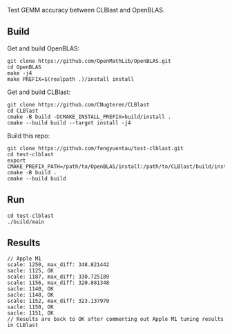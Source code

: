 Test GEMM accuracy between CLBlast and OpenBLAS.

## Build

Get and build OpenBLAS:

```
git clone https://github.com/OpenMathLib/OpenBLAS.git
cd OpenBLAS
make -j4
make PREFIX=$(realpath .)/install install
```

Get and build CLBlast:

```
git clone https://github.com/CNugteren/CLBlast
cd CLBlast
cmake -B build -DCMAKE_INSTALL_PREFIX=build/install .
cmake --build build --target install -j4
```

Build this repo:

```
git clone https://github.com/fengyuentau/test-clblast.git
cd test-clblast
export CMAKE_PREFIX_PATH=/path/to/OpenBLAS/install:/path/to/CLBlast/build/install
cmake -B build .
cmake --build build
```

## Run

```
cd test-clblast
./build/main
```

## Results

```
// Apple M1
scale: 1250, max_diff: 348.821442
sacle: 1125, OK
scale: 1187, max_diff: 330.725189
scale: 1156, max_diff: 320.881348
sacle: 1140, OK
sacle: 1148, OK
scale: 1152, max_diff: 323.137970
sacle: 1150, OK
sacle: 1151, OK
// Results are back to OK after commenting out Apple M1 tuning results in CLBlast
```
